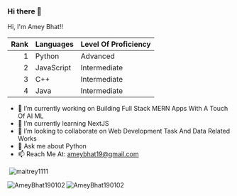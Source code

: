 
### Hi there 👋
Hi, I'm Amey Bhat!!

| Rank | Languages  | Level Of Proficiency |
|-----:|------------|----------------------|
|     1| Python     |      Advanced        |
|     2| JavaScript |    Intermediate      |
|     3| C++        |    Intermediate      |
|     4| Java       |    Intermediate      |


- 🔭 I’m currently working on Building Full Stack MERN Apps With A Touch Of AI ML
- 🌱 I’m currently learning NextJS
- 👯 I’m looking to collaborate on Web Development Task And Data Related Works
- 💬 Ask me about Python 
- 📫 Reach Me At: ameybhat19@gmail.com

<p>&nbsp;<img align="center" src="https://github-readme-stats.vercel.app/api?username=AmeyBhat190102&show_icons=true&locale=en" alt="maitrey1111" /></p>
<p><img align="left" src="https://github-readme-stats.vercel.app/api/top-langs?username=AmeyBhat190102&show_icons=true&locale=en&layout=compact" alt="AmeyBhat190102" /></p>
<p><img align="center" src="https://github-readme-streak-stats.herokuapp.com/?user=AmeyBhat190102" alt="AmeyBhat190102" /></p>

